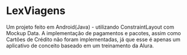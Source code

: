 # LexViagens
Um projeto feito em Android(Java) - utilizando ConstraintLayout com Mockup Data.
A implementação de pagamentos e pacotes, assim como Cartões de Crédito não foram implementadas, já que esse é apenas um aplicativo de conceito baseado em um treinamento da Alura. 
